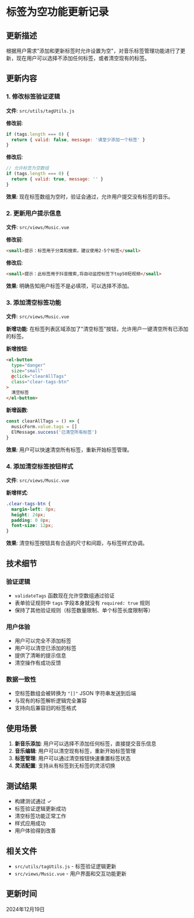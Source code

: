 # 标签为空功能更新记录

## 更新描述
根据用户需求"添加和更新标签时允许设置为空"，对音乐标签管理功能进行了更新，现在用户可以选择不添加任何标签，或者清空现有的标签。

## 更新内容

### 1. 修改标签验证逻辑
**文件**: `src/utils/tagUtils.js`

**修改前**:
```javascript
if (tags.length === 0) {
  return { valid: false, message: '请至少添加一个标签' }
}
```

**修改后**:
```javascript
// 允许标签为空数组
if (tags.length === 0) {
  return { valid: true, message: '' }
}
```

**效果**: 现在标签数组为空时，验证会通过，允许用户提交没有标签的音乐。

### 2. 更新用户提示信息
**文件**: `src/views/Music.vue`

**修改前**:
```html
<small>提示：标签用于分类和搜索，建议使用2-5个标签</small>
```

**修改后**:
```html
<small>提示：此标签用于抖音搜索,将自动监控标签下top50短视频</small>
```

**效果**: 明确告知用户标签不是必填项，可以选择不添加。

### 3. 添加清空标签功能
**文件**: `src/views/Music.vue`

**新增功能**: 在标签列表区域添加了"清空标签"按钮，允许用户一键清空所有已添加的标签。

**新增按钮**:
```html
<el-button 
  type="danger" 
  size="small" 
  @click="clearAllTags"
  class="clear-tags-btn"
>
  清空标签
</el-button>
```

**新增函数**:
```javascript
const clearAllTags = () => {
  musicForm.value.tags = []
  ElMessage.success('已清空所有标签')
}
```

**效果**: 用户可以快速清空所有标签，重新开始标签管理。

### 4. 添加清空标签按钮样式
**文件**: `src/views/Music.vue`

**新增样式**:
```css
.clear-tags-btn {
  margin-left: 8px;
  height: 24px;
  padding: 0 8px;
  font-size: 12px;
}
```

**效果**: 清空标签按钮具有合适的尺寸和间距，与标签样式协调。

## 技术细节

### 验证逻辑
- `validateTags` 函数现在允许空数组通过验证
- 表单验证规则中 `tags` 字段本身就没有 `required: true` 规则
- 保持了其他验证规则（标签数量限制、单个标签长度限制等）

### 用户体验
- 用户可以完全不添加标签
- 用户可以清空已添加的标签
- 提供了清晰的提示信息
- 清空操作有成功反馈

### 数据一致性
- 空标签数组会被转换为 `"[]"` JSON 字符串发送到后端
- 与现有的标签解析逻辑完全兼容
- 支持向后兼容旧的标签格式

## 使用场景

1. **新音乐添加**: 用户可以选择不添加任何标签，直接提交音乐信息
2. **音乐编辑**: 用户可以清空现有标签，重新开始标签管理
3. **标签管理**: 用户可以通过清空按钮快速重置标签状态
4. **灵活配置**: 支持从有标签到无标签的灵活切换

## 测试结果
- 构建测试通过 ✓
- 标签验证逻辑更新成功
- 清空标签功能正常工作
- 样式应用成功
- 用户体验得到改善

## 相关文件
- `src/utils/tagUtils.js` - 标签验证逻辑更新
- `src/views/Music.vue` - 用户界面和交互功能更新

## 更新时间
2024年12月19日
